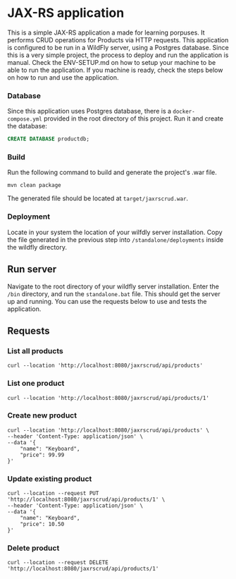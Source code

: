 # JAX-RS application

This is a simple JAX-RS application a made for learning porpuses. It performs CRUD operations for Products via HTTP requests. This application is configured to be run in a WildFly server, using a Postgres database. Since this is a very simple project, the process to deploy and run the application is manual. Check the ENV-SETUP.md on how to setup your machine to be able to run the application. If you machine is ready, check the steps below on how to run and use the application.

### Database

Since this application uses Postgres database, there is a `docker-compose.yml` provided in the root directory of this project. Run it and create the database:

```sql
CREATE DATABASE productdb;
```

### Build

Run the following command to build and generate the project's .war file.

```
mvn clean package
```

The generated file should be located at `target/jaxrscrud.war`.

### Deployment

Locate in your system the location of your wilfdly server installation. Copy the file generated in the previous step into `/standalone/deployments` inside the wildfly directory.

## Run server

Navigate to the root directory of your wildfly server installation. Enter the `/bin` directory, and run the `standalone.bat` file. This should get the server up and running. You can use the requests below to use and tests the application.

## Requests

### List all products

```
curl --location 'http://localhost:8080/jaxrscrud/api/products'
```

### List one product

```
curl --location 'http://localhost:8080/jaxrscrud/api/products/1'
```

### Create new product
```
curl --location 'http://localhost:8080/jaxrscrud/api/products' \
--header 'Content-Type: application/json' \
--data '{
    "name": "Keyboard",
    "price": 99.99
}'
```

### Update existing product

```
curl --location --request PUT 'http://localhost:8080/jaxrscrud/api/products/1' \
--header 'Content-Type: application/json' \
--data '{
    "name": "Keyboard",
    "price": 10.50
}'
```

### Delete product

```
curl --location --request DELETE 'http://localhost:8080/jaxrscrud/api/products/1'
```

